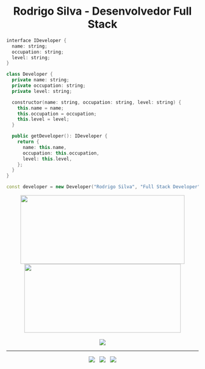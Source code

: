 <h1 align="center" display="inline">Rodrigo Silva - Desenvolvedor Full Stack</h1>

```cpp
interface IDeveloper {
  name: string;
  occupation: string;
  level: string;
}

class Developer {
  private name: string;
  private occupation: string;
  private level: string;

  constructor(name: string, occupation: string, level: string) {
    this.name = name;
    this.occupation = occupation;
    this.level = level;
  }

  public getDeveloper(): IDeveloper {
    return {
      name: this.name,
      occupation: this.occupation,
      level: this.level,
    };
  }
}

const developer = new Developer("Rodrigo Silva", "Full Stack Developer", "Júnior");
```

<div align="center" display="inline">
  <a href="https://github.com/Rodrigodeveloperjr">
  <img height="180em" src="https://github-readme-stats.vercel.app/api?username=Rodrigodeveloperjr&show_icons=true&theme=transparent&hide_border=true&count_private=true" width="430px"/>
  <img height="180em" src="https://github-readme-stats.vercel.app/api/top-langs/?username=Rodrigodeveloperjr&layout=compact&theme=transparent&hide_border=true" width="410px"/>
</div>

<br />

<div align="center">
  <img src="https://skillicons.dev/icons?i=html,css,js,ts,react,styledcomponents,tailwind,redux,jest,nodejs,express,prisma,python,django,postgres,mysql,mongodb,docker,figma,git,github" />
</div>

----

<div align="center">
  <a href="mailto:rodrigojsdeveloper@gmail.com" alt="Link para Gmail" rel="noreferrer" target="_blank">
  <img src="https://img.shields.io/badge/Gmail-D14836?style=for-the-badge&logo=gmail&logoColor=white" /></a>
  &nbsp;
  <a href="https://www.linkedin.com/in/rodrigo-de-jesus-silva/" alt="Link para Linkedin" rel="noreferrer" target="_blank">
  <img src="https://img.shields.io/badge/LinkedIn-0077B5?style=for-the-badge&logo=linkedin&logoColor=white" /></a>
  &nbsp;
  <a href="https://portfolio-rodrigo-silva.vercel.app/" alt="Link para meu site(portfólio)" rel="noreferrer" target="_blank">
  <img src="https://img.shields.io/badge/Meu%20Website-EDD11D?style=for-the-badge" /></a>
</div>
